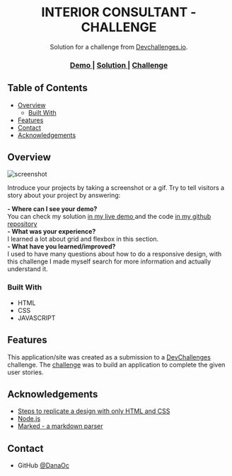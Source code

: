 <!-- Please update value in the {}  -->

<h1 align="center">INTERIOR CONSULTANT - CHALLENGE </h1>

<div align="center">
   Solution for a challenge from  <a href="http://devchallenges.io" target="_blank">Devchallenges.io</a>.
</div>

<div align="center">
  <h3>
    <a href="interiorsolutiondevc.netlify.app">
      Demo
    </a>
    <span> | </span>
    <a href="https://github.com/DanaOC/InteriorConsultant-DevC/">
      Solution
    </a>
    <span> | </span>
    <a href="https://devchallenges.io/challenges/Jymh2b2FyebRTUljkNcb">
      Challenge
    </a>
  </h3>
</div>

<!-- TABLE OF CONTENTS -->

## Table of Contents

- [Overview](#overview)
  - [Built With](#built-with)
- [Features](#features)
- [Contact](#contact)
- [Acknowledgements](#acknowledgements)

<!-- OVERVIEW -->

## Overview

![screenshot](https://devchallenges.io/_next/image?url=https%3A%2F%2Ffirebasestorage.googleapis.com%2Fv0%2Fb%2Fdevchallenges-1234.appspot.com%2Fo%2FchallengesDesigns%252FinteriorConsultantThumbnail.png%3Falt%3Dmedia%26token%3Dfb5f8229-8eb9-4d70-b0d4-fbd2829a0cf0&w=750&q=75)

Introduce your projects by taking a screenshot or a gif. Try to tell visitors a story about your project by answering:

<b>- Where can I see your demo?</b>
  <br> You can check my solution <a href="interiorsolutiondevc.netlify.app">in my live demo </a> and the code <a href="https://github.com/DanaOC/InteriorConsultant-DevC/">in my github repository</a>
  <br>
<b>- What was your experience?</b>
<br>I learned a lot about grid and flexbox in this section.
<br>
<b>- What have you learned/improved?</b>
<br> I used to have many questions about how to do a responsive design, with this challenge I made myself search for more information and actually understand it.
<br>

### Built With

<!-- This section should list any major frameworks that you built your project using. Here are a few examples.-->

- HTML
- CSS 
- JAVASCRIPT

## Features

<!-- List the features of your application or follow the template. Don't share the figma file here :) -->

This application/site was created as a submission to a [DevChallenges](https://devchallenges.io/challenges) challenge. The [challenge](https://devchallenges.io/challenges/Jymh2b2FyebRTUljkNcb) was to build an application to complete the given user stories.

## Acknowledgements

<!-- This section should list any articles or add-ons/plugins that helps you to complete the project. This is optional but it will help you in the future. For exmpale -->

- [Steps to replicate a design with only HTML and CSS](https://devchallenges-blogs.web.app/how-to-replicate-design/)
- [Node.js](https://nodejs.org/)
- [Marked - a markdown parser](https://github.com/chjj/marked)

## Contact


- GitHub [@DanaOc](https://github.com/DanaOC)

